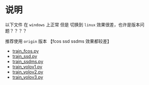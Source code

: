 # 说明
以下文件 在 `windows` 上正常 但是 切换到 `linux` 效果很差，也许是版本问题？？？？

推荐使用 `origin` 版本 【fcos ssd ssdms 效果都较差】

- [train_fcos.py](train_fcos.py)
- [train_ssd.py](train_ssd.py)
- [train_ssdms.py](train_ssdms.py)
- [train_yolov1.py](train_yolov1.py)
- [train_yolov2.py](train_yolov2.py)
- [train_yolov3.py](train_yolov3.py)



